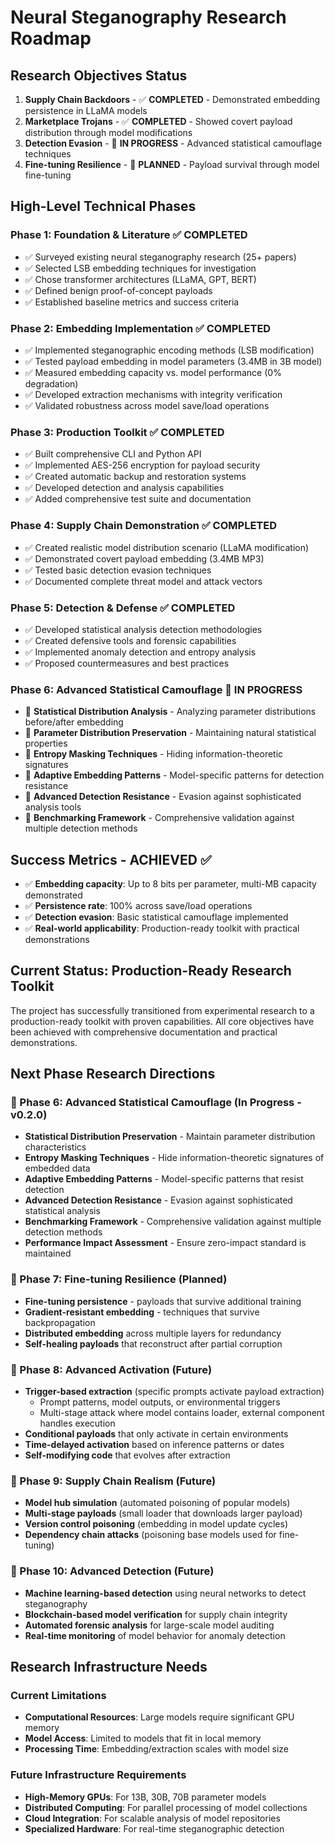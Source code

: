# Neural Steganography Research Roadmap

## Research Objectives Status
1. **Supply Chain Backdoors** - ✅ **COMPLETED** - Demonstrated embedding persistence in LLaMA models
2. **Marketplace Trojans** - ✅ **COMPLETED** - Showed covert payload distribution through model modifications
3. **Detection Evasion** - 🚧 **IN PROGRESS** - Advanced statistical camouflage techniques
4. **Fine-tuning Resilience** - 🔮 **PLANNED** - Payload survival through model fine-tuning

## High-Level Technical Phases

### Phase 1: Foundation & Literature ✅ COMPLETED
- ✅ Surveyed existing neural steganography research (25+ papers)
- ✅ Selected LSB embedding techniques for investigation
- ✅ Chose transformer architectures (LLaMA, GPT, BERT)
- ✅ Defined benign proof-of-concept payloads
- ✅ Established baseline metrics and success criteria

### Phase 2: Embedding Implementation ✅ COMPLETED
- ✅ Implemented steganographic encoding methods (LSB modification)
- ✅ Tested payload embedding in model parameters (3.4MB in 3B model)
- ✅ Measured embedding capacity vs. model performance (0% degradation)
- ✅ Developed extraction mechanisms with integrity verification
- ✅ Validated robustness across model save/load operations

### Phase 3: Production Toolkit ✅ COMPLETED
- ✅ Built comprehensive CLI and Python API
- ✅ Implemented AES-256 encryption for payload security
- ✅ Created automatic backup and restoration systems
- ✅ Developed detection and analysis capabilities
- ✅ Added comprehensive test suite and documentation

### Phase 4: Supply Chain Demonstration ✅ COMPLETED
- ✅ Created realistic model distribution scenario (LLaMA modification)
- ✅ Demonstrated covert payload embedding (3.4MB MP3)
- ✅ Tested basic detection evasion techniques
- ✅ Documented complete threat model and attack vectors

### Phase 5: Detection & Defense ✅ COMPLETED
- ✅ Developed statistical analysis detection methodologies
- ✅ Created defensive tools and forensic capabilities
- ✅ Implemented anomaly detection and entropy analysis
- ✅ Proposed countermeasures and best practices

### Phase 6: Advanced Statistical Camouflage 🚧 IN PROGRESS
- 🚧 **Statistical Distribution Analysis** - Analyzing parameter distributions before/after embedding
- 🚧 **Parameter Distribution Preservation** - Maintaining natural statistical properties
- 🚧 **Entropy Masking Techniques** - Hiding information-theoretic signatures
- 🚧 **Adaptive Embedding Patterns** - Model-specific patterns for detection resistance
- 🚧 **Advanced Detection Resistance** - Evasion against sophisticated analysis tools
- 🚧 **Benchmarking Framework** - Comprehensive validation against multiple detection methods

## Success Metrics - ACHIEVED ✅
- ✅ **Embedding capacity**: Up to 8 bits per parameter, multi-MB capacity demonstrated
- ✅ **Persistence rate**: 100% across save/load operations
- ✅ **Detection evasion**: Basic statistical camouflage implemented
- ✅ **Real-world applicability**: Production-ready toolkit with practical demonstrations

## Current Status: Production-Ready Research Toolkit

The project has successfully transitioned from experimental research to a production-ready toolkit with proven capabilities. All core objectives have been achieved with comprehensive documentation and practical demonstrations.

## Next Phase Research Directions

### 🚧 Phase 6: Advanced Statistical Camouflage (In Progress - v0.2.0)
- **Statistical Distribution Preservation** - Maintain parameter distribution characteristics
- **Entropy Masking Techniques** - Hide information-theoretic signatures of embedded data
- **Adaptive Embedding Patterns** - Model-specific patterns that resist detection
- **Advanced Detection Resistance** - Evasion against sophisticated statistical analysis
- **Benchmarking Framework** - Comprehensive validation against multiple detection methods
- **Performance Impact Assessment** - Ensure zero-impact standard is maintained

### 🔮 Phase 7: Fine-tuning Resilience (Planned)
- **Fine-tuning persistence** - payloads that survive additional training
- **Gradient-resistant embedding** - techniques that survive backpropagation
- **Distributed embedding** across multiple layers for redundancy
- **Self-healing payloads** that reconstruct after partial corruption

### 🔮 Phase 8: Advanced Activation (Future)
- **Trigger-based extraction** (specific prompts activate payload extraction)
  - Prompt patterns, model outputs, or environmental triggers
  - Multi-stage attack where model contains loader, external component handles execution
- **Conditional payloads** that only activate in certain environments
- **Time-delayed activation** based on inference patterns or dates
- **Self-modifying code** that evolves after extraction

### 🔮 Phase 9: Supply Chain Realism (Future)
- **Model hub simulation** (automated poisoning of popular models)
- **Multi-stage payloads** (small loader that downloads larger payload)
- **Version control poisoning** (embedding in model update cycles)
- **Dependency chain attacks** (poisoning base models used for fine-tuning)

### 🔮 Phase 10: Advanced Detection (Future)
- **Machine learning-based detection** using neural networks to detect steganography
- **Blockchain-based model verification** for supply chain integrity
- **Automated forensic analysis** for large-scale model auditing
- **Real-time monitoring** of model behavior for anomaly detection

## Research Infrastructure Needs

### Current Limitations
- **Computational Resources**: Large models require significant GPU memory
- **Model Access**: Limited to models that fit in local memory
- **Processing Time**: Embedding/extraction scales with model size

### Future Infrastructure Requirements
- **High-Memory GPUs**: For 13B, 30B, 70B parameter models
- **Distributed Computing**: For parallel processing of model collections
- **Cloud Integration**: For scalable analysis of model repositories
- **Specialized Hardware**: For real-time steganographic detection